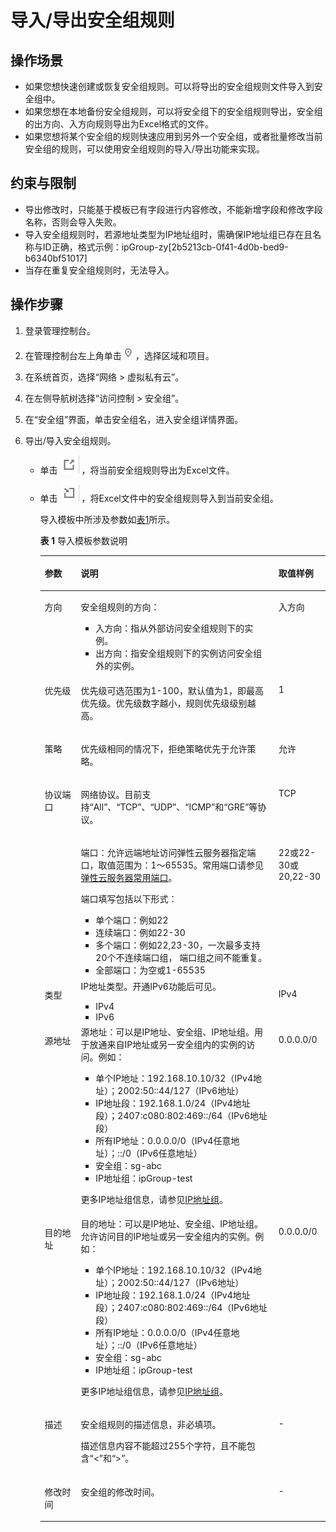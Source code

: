 # 导入/导出安全组规则<a name="vpc_SecurityGroup_0007"></a>

## 操作场景<a name="sb919f19c991141d79a2deb79cec11a15"></a>

-   如果您想快速创建或恢复安全组规则。可以将导出的安全组规则文件导入到安全组中。
-   如果您想在本地备份安全组规则，可以将安全组下的安全组规则导出，安全组的出方向、入方向规则导出为Excel格式的文件。
-   如果您想将某个安全组的规则快速应用到另外一个安全组，或者批量修改当前安全组的规则，可以使用安全组规则的导入/导出功能来实现。

## 约束与限制<a name="section108791581539"></a>

-   导出修改时，只能基于模板已有字段进行内容修改，不能新增字段和修改字段名称，否则会导入失败。
-   导入安全组规则时，若源地址类型为IP地址组时，需确保IP地址组已存在且名称与ID正确，格式示例：ipGroup-zy\[2b5213cb-0f41-4d0b-bed9-b6340bf51017\]
-   当存在重复安全组规则时，无法导入。

## 操作步骤<a name="s11af639d48c249b7931632bf078259f9"></a>

1.  登录管理控制台。

1.  在管理控制台左上角单击![](figures/icon-region.png)，选择区域和项目。
2.  在系统首页，选择“网络 \> 虚拟私有云”。
3.  在左侧导航树选择“访问控制 \> 安全组”。
4.  在“安全组”界面，单击安全组名，进入安全组详情界面。
5.  导出/导入安全组规则。
    -   单击  ![](figures/icon-export-2.png)  ，将当前安全组规则导出为Excel文件。
    -   单击  ![](figures/icon-import.png)  ，将Excel文件中的安全组规则导入到当前安全组。

        导入模板中所涉及参数如[表1](#table111445216564)所示。

        **表 1**  导入模板参数说明

        <a name="table111445216564"></a>
        <table><thead align="left"><tr id="row1811565205613"><th class="cellrowborder" valign="top" width="12.7%" id="mcps1.2.4.1.1"><p id="p51151452125620"><a name="p51151452125620"></a><a name="p51151452125620"></a>参数</p>
        </th>
        <th class="cellrowborder" valign="top" width="69.3%" id="mcps1.2.4.1.2"><p id="p5115552175613"><a name="p5115552175613"></a><a name="p5115552175613"></a>说明</p>
        </th>
        <th class="cellrowborder" valign="top" width="18%" id="mcps1.2.4.1.3"><p id="p711565219563"><a name="p711565219563"></a><a name="p711565219563"></a>取值样例</p>
        </th>
        </tr>
        </thead>
        <tbody><tr id="row1116975252612"><td class="cellrowborder" valign="top" width="12.7%" headers="mcps1.2.4.1.1 "><p id="p11170105215264"><a name="p11170105215264"></a><a name="p11170105215264"></a>方向</p>
        </td>
        <td class="cellrowborder" valign="top" width="69.3%" headers="mcps1.2.4.1.2 "><p id="p2017085217268"><a name="p2017085217268"></a><a name="p2017085217268"></a>安全组规则的方向：</p>
        <a name="ul1499818151265"></a><a name="ul1499818151265"></a><ul id="ul1499818151265"><li>入方向：指从外部访问安全组规则下的实例。</li><li>出方向：指安全组规则下的实例访问安全组外的实例。</li></ul>
        </td>
        <td class="cellrowborder" valign="top" width="18%" headers="mcps1.2.4.1.3 "><p id="p21703526267"><a name="p21703526267"></a><a name="p21703526267"></a>入方向</p>
        </td>
        </tr>
        <tr id="row194894568113"><td class="cellrowborder" valign="top" width="12.7%" headers="mcps1.2.4.1.1 "><p id="p7490135617111"><a name="p7490135617111"></a><a name="p7490135617111"></a>优先级</p>
        </td>
        <td class="cellrowborder" valign="top" width="69.3%" headers="mcps1.2.4.1.2 "><p id="p94904561715"><a name="p94904561715"></a><a name="p94904561715"></a>优先级可选范围为1-100，默认值为1，即最高优先级。优先级数字越小，规则优先级级别越高。</p>
        </td>
        <td class="cellrowborder" valign="top" width="18%" headers="mcps1.2.4.1.3 "><p id="p849010564113"><a name="p849010564113"></a><a name="p849010564113"></a>1</p>
        </td>
        </tr>
        <tr id="row16943134010710"><td class="cellrowborder" valign="top" width="12.7%" headers="mcps1.2.4.1.1 "><p id="p1394314020715"><a name="p1394314020715"></a><a name="p1394314020715"></a>策略</p>
        </td>
        <td class="cellrowborder" valign="top" width="69.3%" headers="mcps1.2.4.1.2 "><p id="p6192322932"><a name="p6192322932"></a><a name="p6192322932"></a>优先级相同的情况下，拒绝策略优先于允许策略。</p>
        </td>
        <td class="cellrowborder" valign="top" width="18%" headers="mcps1.2.4.1.3 "><p id="p149431640575"><a name="p149431640575"></a><a name="p149431640575"></a>允许</p>
        </td>
        </tr>
        <tr id="row9115105219562"><td class="cellrowborder" rowspan="2" valign="top" width="12.7%" headers="mcps1.2.4.1.1 "><p id="p151157525565"><a name="p151157525565"></a><a name="p151157525565"></a>协议端口</p>
        </td>
        <td class="cellrowborder" valign="top" width="69.3%" headers="mcps1.2.4.1.2 "><p id="p1711515526562"><a name="p1711515526562"></a><a name="p1711515526562"></a>网络协议。目前支持“All”、“TCP”、“UDP”、“ICMP”和“GRE”等协议。</p>
        </td>
        <td class="cellrowborder" valign="top" width="18%" headers="mcps1.2.4.1.3 "><p id="p193908441914"><a name="p193908441914"></a><a name="p193908441914"></a>TCP</p>
        </td>
        </tr>
        <tr id="row6510532121511"><td class="cellrowborder" valign="top" headers="mcps1.2.4.1.1 "><p id="p4115175245613"><a name="p4115175245613"></a><a name="p4115175245613"></a>端口：允许远端地址访问弹性云服务器指定端口，取值范围为：1～65535。常用端口请参见<a href="https://support.huaweicloud.com/usermanual-vpc/SecurityGroup_0002.html" target="_blank" rel="noopener noreferrer">弹性云服务器常用端口</a>。</p>
        <div class="p" id="p099117545530"><a name="p099117545530"></a><a name="p099117545530"></a>端口填写包括以下形式：<a name="zh-cn_topic_0030969470_ul299114542535"></a><a name="zh-cn_topic_0030969470_ul299114542535"></a><ul id="zh-cn_topic_0030969470_ul299114542535"><li>单个端口：例如22</li><li>连续端口：例如22-30</li><li>多个端口：例如22,23-30，一次最多支持20个不连续端口组， 端口组之间不能重复。</li><li>全部端口：为空或1-65535</li></ul>
        </div>
        </td>
        <td class="cellrowborder" valign="top" headers="mcps1.2.4.1.2 "><p id="p1551023251511"><a name="p1551023251511"></a><a name="p1551023251511"></a>22或22-30或20,22-30</p>
        </td>
        </tr>
        <tr id="row1726912412166"><td class="cellrowborder" valign="top" width="12.7%" headers="mcps1.2.4.1.1 "><p id="p1826920421620"><a name="p1826920421620"></a><a name="p1826920421620"></a>类型</p>
        </td>
        <td class="cellrowborder" valign="top" width="69.3%" headers="mcps1.2.4.1.2 "><div class="p" id="p1426910441613"><a name="p1426910441613"></a><a name="p1426910441613"></a>IP地址类型。开通IPv6功能后可见。<a name="zh-cn_topic_0030969470_ul15119151171711"></a><a name="zh-cn_topic_0030969470_ul15119151171711"></a><ul id="zh-cn_topic_0030969470_ul15119151171711"><li>IPv4</li><li>IPv6</li></ul>
        </div>
        </td>
        <td class="cellrowborder" valign="top" width="18%" headers="mcps1.2.4.1.3 "><p id="p848952751718"><a name="p848952751718"></a><a name="p848952751718"></a>IPv4</p>
        </td>
        </tr>
        <tr id="row511615528561"><td class="cellrowborder" valign="top" width="12.7%" headers="mcps1.2.4.1.1 "><p id="p86899991813"><a name="p86899991813"></a><a name="p86899991813"></a>源地址</p>
        </td>
        <td class="cellrowborder" valign="top" width="69.3%" headers="mcps1.2.4.1.2 "><div class="p" id="p18116175212564"><a name="p18116175212564"></a><a name="p18116175212564"></a>源地址：可以是IP地址、安全组、IP地址组。用于放通来自IP地址或另一安全组内的实例的访问。例如：<a name="zh-cn_topic_0030969470_ul12116352195619"></a><a name="zh-cn_topic_0030969470_ul12116352195619"></a><ul id="zh-cn_topic_0030969470_ul12116352195619"><li>单个IP地址：192.168.10.10/32（IPv4地址）；2002:50::44/127（IPv6地址）</li><li>IP地址段：192.168.1.0/24（IPv4地址段）；2407:c080:802:469::/64（IPv6地址段）</li><li>所有IP地址：0.0.0.0/0（IPv4任意地址）；::/0（IPv6任意地址）</li><li>安全组：sg-abc</li><li>IP地址组：ipGroup-test</li></ul>
        </div>
        <p id="p19481656542"><a name="p19481656542"></a><a name="p19481656542"></a>更多IP地址组信息，请参见<a href="https://support.huaweicloud.com/usermanual-vpc/vpc_IPAddressGroup_0002.html" target="_blank" rel="noopener noreferrer">IP地址组</a>。</p>
        </td>
        <td class="cellrowborder" valign="top" width="18%" headers="mcps1.2.4.1.3 "><p id="p611613524569"><a name="p611613524569"></a><a name="p611613524569"></a>0.0.0.0/0</p>
        </td>
        </tr>
        <tr id="row155972039183215"><td class="cellrowborder" valign="top" width="12.7%" headers="mcps1.2.4.1.1 "><p id="p15617623172315"><a name="p15617623172315"></a><a name="p15617623172315"></a>目的地址</p>
        </td>
        <td class="cellrowborder" valign="top" width="69.3%" headers="mcps1.2.4.1.2 "><div class="p" id="p196171823152315"><a name="p196171823152315"></a><a name="p196171823152315"></a>目的地址：可以是IP地址、安全组、IP地址组。允许访问目的IP地址或另一安全组内的实例。例如：<a name="zh-cn_topic_0030969470_ul16177237233"></a><a name="zh-cn_topic_0030969470_ul16177237233"></a><ul id="zh-cn_topic_0030969470_ul16177237233"><li>单个IP地址：192.168.10.10/32（IPv4地址）；2002:50::44/127（IPv6地址）</li><li>IP地址段：192.168.1.0/24（IPv4地址段）；2407:c080:802:469::/64（IPv6地址段）</li><li>所有IP地址：0.0.0.0/0（IPv4任意地址）；::/0（IPv6任意地址）</li><li>安全组：sg-abc</li><li>IP地址组：ipGroup-test</li></ul>
        </div>
        <p id="p8286143314117"><a name="p8286143314117"></a><a name="p8286143314117"></a>更多IP地址组信息，请参见<a href="https://support.huaweicloud.com/usermanual-vpc/vpc_IPAddressGroup_0002.html" target="_blank" rel="noopener noreferrer">IP地址组</a>。</p>
        </td>
        <td class="cellrowborder" valign="top" width="18%" headers="mcps1.2.4.1.3 "><p id="p4617102352310"><a name="p4617102352310"></a><a name="p4617102352310"></a>0.0.0.0/0</p>
        </td>
        </tr>
        <tr id="row111615525565"><td class="cellrowborder" valign="top" width="12.7%" headers="mcps1.2.4.1.1 "><p id="p1711655217565"><a name="p1711655217565"></a><a name="p1711655217565"></a>描述</p>
        </td>
        <td class="cellrowborder" valign="top" width="69.3%" headers="mcps1.2.4.1.2 "><p id="p1211611525564"><a name="p1211611525564"></a><a name="p1211611525564"></a>安全组规则的描述信息，非必填项。</p>
        <p id="p6116175225613"><a name="p6116175225613"></a><a name="p6116175225613"></a>描述信息内容不能超过255个字符，且不能包含“&lt;”和“&gt;”。</p>
        </td>
        <td class="cellrowborder" valign="top" width="18%" headers="mcps1.2.4.1.3 "><p id="p3116115216568"><a name="p3116115216568"></a><a name="p3116115216568"></a>-</p>
        </td>
        </tr>
        <tr id="row108451266397"><td class="cellrowborder" valign="top" width="12.7%" headers="mcps1.2.4.1.1 "><p id="p684576113912"><a name="p684576113912"></a><a name="p684576113912"></a>修改时间</p>
        </td>
        <td class="cellrowborder" valign="top" width="69.3%" headers="mcps1.2.4.1.2 "><p id="p1384615633919"><a name="p1384615633919"></a><a name="p1384615633919"></a>安全组的修改时间。</p>
        </td>
        <td class="cellrowborder" valign="top" width="18%" headers="mcps1.2.4.1.3 "><p id="p19846369393"><a name="p19846369393"></a><a name="p19846369393"></a>-</p>
        </td>
        </tr>
        </tbody>
        </table>




